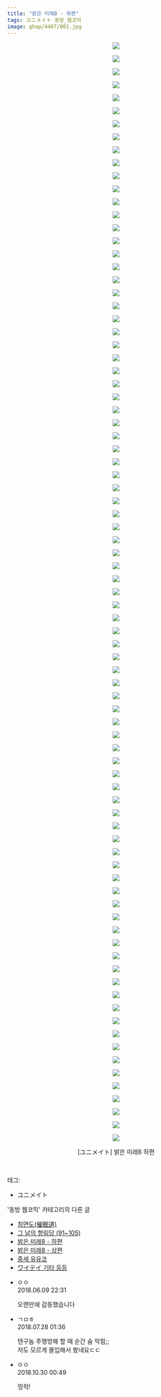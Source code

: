 ```yaml
---
title: "밝은 미래8 - 하편"
tags: ユニメイト 동방_웹코믹
image: ghap/4407/001.jpg
---
```

<div class="article">
<p style="text-align: center; clear: none; float: none;"><img src="{{ site.nasurl }}/ghap/4407/001.jpg"/></p>
<p style="text-align: center; clear: none; float: none;"><img src="{{ site.nasurl }}/ghap/4407/002.jpg"/></p>
<p style="text-align: center; clear: none; float: none;"><img src="{{ site.nasurl }}/ghap/4407/003.jpg"/></p>
<p style="text-align: center; clear: none; float: none;"><img src="{{ site.nasurl }}/ghap/4407/004.jpg"/></p>
<p style="text-align: center; clear: none; float: none;"><img src="{{ site.nasurl }}/ghap/4407/005.jpg"/></p>
<p style="text-align: center; clear: none; float: none;"><img src="{{ site.nasurl }}/ghap/4407/006.jpg"/></p>
<p style="text-align: center; clear: none; float: none;"><img src="{{ site.nasurl }}/ghap/4407/007.jpg"/></p>
<p style="text-align: center; clear: none; float: none;"><img src="{{ site.nasurl }}/ghap/4407/008.jpg"/></p>
<p style="text-align: center; clear: none; float: none;"><img src="{{ site.nasurl }}/ghap/4407/009.jpg"/></p>
<p style="text-align: center; clear: none; float: none;"><img src="{{ site.nasurl }}/ghap/4407/010.jpg"/></p>
<p style="text-align: center; clear: none; float: none;"><img src="{{ site.nasurl }}/ghap/4407/011.jpg"/></p>
<p style="text-align: center; clear: none; float: none;"><img src="{{ site.nasurl }}/ghap/4407/012.jpg"/></p>
<p style="text-align: center; clear: none; float: none;"><img src="{{ site.nasurl }}/ghap/4407/013.jpg"/></p>
<p style="text-align: center; clear: none; float: none;"><img src="{{ site.nasurl }}/ghap/4407/014.jpg"/></p>
<p style="text-align: center; clear: none; float: none;"><img src="{{ site.nasurl }}/ghap/4407/015.jpg"/></p>
<p style="text-align: center; clear: none; float: none;"><img src="{{ site.nasurl }}/ghap/4407/016.jpg"/></p>
<p style="text-align: center; clear: none; float: none;"><img src="{{ site.nasurl }}/ghap/4407/017.jpg"/></p>
<p style="text-align: center; clear: none; float: none;"><img src="{{ site.nasurl }}/ghap/4407/018.jpg"/></p>
<p style="text-align: center; clear: none; float: none;"><img src="{{ site.nasurl }}/ghap/4407/019.jpg"/></p>
<p style="text-align: center; clear: none; float: none;"><img src="{{ site.nasurl }}/ghap/4407/020.jpg"/></p>
<p style="text-align: center; clear: none; float: none;"><img src="{{ site.nasurl }}/ghap/4407/021.jpg"/></p>
<p style="text-align: center; clear: none; float: none;"><img src="{{ site.nasurl }}/ghap/4407/022.jpg"/></p>
<p style="text-align: center; clear: none; float: none;"><img src="{{ site.nasurl }}/ghap/4407/023.jpg"/></p>
<p style="text-align: center; clear: none; float: none;"><img src="{{ site.nasurl }}/ghap/4407/024.jpg"/></p>
<p style="text-align: center; clear: none; float: none;"><img src="{{ site.nasurl }}/ghap/4407/025.jpg"/></p>
<p style="text-align: center; clear: none; float: none;"><img src="{{ site.nasurl }}/ghap/4407/026.jpg"/></p>
<p style="text-align: center; clear: none; float: none;"><img src="{{ site.nasurl }}/ghap/4407/027.jpg"/></p>
<p style="text-align: center; clear: none; float: none;"><img src="{{ site.nasurl }}/ghap/4407/028.jpg"/></p>
<p style="text-align: center; clear: none; float: none;"><img src="{{ site.nasurl }}/ghap/4407/029.jpg"/></p>
<p style="text-align: center; clear: none; float: none;"><img src="{{ site.nasurl }}/ghap/4407/030.jpg"/></p>
<p style="text-align: center; clear: none; float: none;"><img src="{{ site.nasurl }}/ghap/4407/031.jpg"/></p>
<p style="text-align: center; clear: none; float: none;"><img src="{{ site.nasurl }}/ghap/4407/032.jpg"/></p>
<p style="text-align: center; clear: none; float: none;"><img src="{{ site.nasurl }}/ghap/4407/033.jpg"/></p>
<p style="text-align: center; clear: none; float: none;"><img src="{{ site.nasurl }}/ghap/4407/034.jpg"/></p>
<p style="text-align: center; clear: none; float: none;"><img src="{{ site.nasurl }}/ghap/4407/035.jpg"/></p>
<p style="text-align: center; clear: none; float: none;"><img src="{{ site.nasurl }}/ghap/4407/036.jpg"/></p>
<p style="text-align: center; clear: none; float: none;"><img src="{{ site.nasurl }}/ghap/4407/037.jpg"/></p>
<p style="text-align: center; clear: none; float: none;"><img src="{{ site.nasurl }}/ghap/4407/038.jpg"/></p>
<p style="text-align: center; clear: none; float: none;"><img src="{{ site.nasurl }}/ghap/4407/039.jpg"/></p>
<p style="text-align: center; clear: none; float: none;"><img src="{{ site.nasurl }}/ghap/4407/040.jpg"/></p>
<p style="text-align: center; clear: none; float: none;"><img src="{{ site.nasurl }}/ghap/4407/041.jpg"/></p>
<p style="text-align: center; clear: none; float: none;"><img src="{{ site.nasurl }}/ghap/4407/042.jpg"/></p>
<p style="text-align: center; clear: none; float: none;"><img src="{{ site.nasurl }}/ghap/4407/043.jpg"/></p>
<p style="text-align: center; clear: none; float: none;"><img src="{{ site.nasurl }}/ghap/4407/044.jpg"/></p>
<p style="text-align: center; clear: none; float: none;"><img src="{{ site.nasurl }}/ghap/4407/045.jpg"/></p>
<p style="text-align: center; clear: none; float: none;"><img src="{{ site.nasurl }}/ghap/4407/046.jpg"/></p>
<p style="text-align: center; clear: none; float: none;"><img src="{{ site.nasurl }}/ghap/4407/047.jpg"/></p>
<p style="text-align: center; clear: none; float: none;"><img src="{{ site.nasurl }}/ghap/4407/048.jpg"/></p>
<p style="text-align: center; clear: none; float: none;"><img src="{{ site.nasurl }}/ghap/4407/049.jpg"/></p>
<p style="text-align: center; clear: none; float: none;"><img src="{{ site.nasurl }}/ghap/4407/050.jpg"/></p>
<p style="text-align: center; clear: none; float: none;"><img src="{{ site.nasurl }}/ghap/4407/051.jpg"/></p>
<p style="text-align: center; clear: none; float: none;"><img src="{{ site.nasurl }}/ghap/4407/052.jpg"/></p>
<p style="text-align: center; clear: none; float: none;"><img src="{{ site.nasurl }}/ghap/4407/053.jpg"/></p>
<p style="text-align: center; clear: none; float: none;"><img src="{{ site.nasurl }}/ghap/4407/054.jpg"/></p>
<p style="text-align: center; clear: none; float: none;"><img src="{{ site.nasurl }}/ghap/4407/055.jpg"/></p>
<p style="text-align: center; clear: none; float: none;"><img src="{{ site.nasurl }}/ghap/4407/056.jpg"/></p>
<p style="text-align: center; clear: none; float: none;"><img src="{{ site.nasurl }}/ghap/4407/057.jpg"/></p>
<p style="text-align: center; clear: none; float: none;"><img src="{{ site.nasurl }}/ghap/4407/058.jpg"/></p>
<p style="text-align: center; clear: none; float: none;"><img src="{{ site.nasurl }}/ghap/4407/059.jpg"/></p>
<p style="text-align: center; clear: none; float: none;"><img src="{{ site.nasurl }}/ghap/4407/060.jpg"/></p>
<p style="text-align: center; clear: none; float: none;"><img src="{{ site.nasurl }}/ghap/4407/061.jpg"/></p>
<p style="text-align: center; clear: none; float: none;"><img src="{{ site.nasurl }}/ghap/4407/062.jpg"/></p>
<p style="text-align: center; clear: none; float: none;"><img src="{{ site.nasurl }}/ghap/4407/063.jpg"/></p>
<p style="text-align: center; clear: none; float: none;"><img src="{{ site.nasurl }}/ghap/4407/064.jpg"/></p>
<p style="text-align: center; clear: none; float: none;"><img src="{{ site.nasurl }}/ghap/4407/065.jpg"/></p>
<p style="text-align: center; clear: none; float: none;"><img src="{{ site.nasurl }}/ghap/4407/066.jpg"/></p>
<p style="text-align: center; clear: none; float: none;"><img src="{{ site.nasurl }}/ghap/4407/067.jpg"/></p>
<p style="text-align: center; clear: none; float: none;"><img src="{{ site.nasurl }}/ghap/4407/068.jpg"/></p>
<p style="text-align: center; clear: none; float: none;"><img src="{{ site.nasurl }}/ghap/4407/069.jpg"/></p>
<p style="text-align: center; clear: none; float: none;"><img src="{{ site.nasurl }}/ghap/4407/070.jpg"/></p>
<p style="text-align: center; clear: none; float: none;"><img src="{{ site.nasurl }}/ghap/4407/071.jpg"/></p>
<p style="text-align: center; clear: none; float: none;"><img src="{{ site.nasurl }}/ghap/4407/072.jpg"/></p>
<p style="text-align: center; clear: none; float: none;"><img src="{{ site.nasurl }}/ghap/4407/073.jpg"/></p>
<p style="text-align: center; clear: none; float: none;"><img src="{{ site.nasurl }}/ghap/4407/074.jpg"/></p>
<p style="text-align: center; clear: none; float: none;"><img src="{{ site.nasurl }}/ghap/4407/075.jpg"/></p>
<p style="text-align: center; clear: none; float: none;"><img src="{{ site.nasurl }}/ghap/4407/076.jpg"/></p>
<p style="text-align: center; clear: none; float: none;"><img src="{{ site.nasurl }}/ghap/4407/077.jpg"/></p>
<p style="text-align: center; clear: none; float: none;"><img src="{{ site.nasurl }}/ghap/4407/078.jpg"/></p>
<p style="text-align: center; clear: none; float: none;"><img src="{{ site.nasurl }}/ghap/4407/079.jpg"/></p>
<p style="text-align: center; clear: none; float: none;"><img src="{{ site.nasurl }}/ghap/4407/080.jpg"/></p>
<p style="text-align: center; clear: none; float: none;"><img src="{{ site.nasurl }}/ghap/4407/081.jpg"/></p>
<p style="text-align: center; clear: none; float: none;"><img src="{{ site.nasurl }}/ghap/4407/082.jpg"/></p>
<p style="text-align: center; clear: none; float: none;"><img src="{{ site.nasurl }}/ghap/4407/083.jpg"/></p>
<p style="text-align: center; clear: none; float: none;"><img src="{{ site.nasurl }}/ghap/4407/084.jpg"/></p>
<p style="text-align: center; clear: none; float: none;"><img src="{{ site.nasurl }}/ghap/4407/085.jpg"/></p>
<p style="text-align: center; clear: none; float: none;">[ユニメイト] 밝은 미래8 하편</p>
<p><br/></p>
</div><div class="tagTrail">
<p>태그: </p>
<ul>
<li>ユニメイト</li>
</ul>
</div><div class="another">
<p>'동방 웹코믹' 카테고리의 다른 글</p>
<ul>
<li><a href="/2018-06-17-ghap_4473">최면도(催眠道)</a></li>
<li><a href="/2018-06-17-ghap_4472">그 날의 향림당 (91~105)</a></li>
<li><a href="/2018-06-08-ghap_4407">밝은 미래8 - 하편</a></li>
<li><a href="/2018-06-08-ghap_4406">밝은 미래8 - 상편</a></li>
<li><a href="/2018-06-03-ghap_4398">중세 유유코</a></li>
<li><a href="/2018-05-27-ghap_4390">ワイテイ 기타 등등</a></li>
</ul>
</div><div class="cb_module cb_fluid">
<div class="cb_wrt cb_profile">
<div class="comment">
<ul>
<li class="cb_thumb_off" id="comment15268579">
<div class="cb_comment_area">
<div class="cb_info_area">
<div class="cb_section">
<span class="cb_nick_name">ㅇㅇ</span>
</div>
<div class="cb_section">
<span class="cb_date">2018.06.09 22:31 </span>
</div>
</div>
<div class="cb_dsc_comment">
<p class="cb_dsc">
											오랜만에 감동했습니다
										</p>
</div>
</div></li>
<li class="cb_thumb_off" id="comment15295292">
<div class="cb_comment_area">
<div class="cb_info_area">
<div class="cb_section">
<span class="cb_nick_name">ㄱㅁㅎ</span>
</div>
<div class="cb_section">
<span class="cb_date">2018.07.28 01:36 </span>
</div>
</div>
<div class="cb_dsc_comment">
<p class="cb_dsc">
											텐구놈 주행방해 할 때 순간 숨 막힘;;<br/>
저도 모르게 몰입해서 봤네요ㄷㄷ
										</p>
</div>
</div></li>
<li class="cb_thumb_off" id="comment15364763">
<div class="cb_comment_area">
<div class="cb_info_area">
<div class="cb_section">
<span class="cb_nick_name">ㅇㅇ</span>
</div>
<div class="cb_section">
<span class="cb_date">2018.10.30 00:49 </span>
</div>
</div>
<div class="cb_dsc_comment">
<p class="cb_dsc">
											띵작!
										</p>
</div>
</div></li>
</ul>
</div>
</div><!-- commentList close -->
</div>